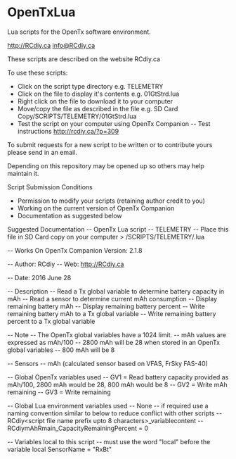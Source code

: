 # OpenTxLua
Lua scripts for the OpenTx software environment.

http://RCdiy.ca
info@RCdiy.ca

These scripts are described on the website RCdiy.ca

To use these scripts:
- Click on the script type directory e.g. TELEMETRY
- Click on the file to display it's contents e.g. 01GtStrd.lua
- Right click on the file to download it to your computer
- Move/copy the file as described in the file e.g. SD Card Copy/SCRIPTS/TELEMETRY/01GtStrd.lua
- Test the script on your computer using OpenTx Companion
-- Test instructions http://rcdiy.ca/?p=309 

To submit requests for a new script to be written or to contribute yours please send in an email.

Depending on this repository may be opened up so others may help maintain it.

Script Submission Conditions
- Permission to modify your scripts (retaining author credit to you)
- Working on the current version of OpenTx Companion
- Documentation as suggested below

Suggested Documentation
-- OpenTx Lua script
-- TELEMETRY
-- Place this file in SD Card copy on your computer > /SCRIPTS/TELEMETRY/<name>.lua

-- Works On OpenTx Companion Version: 2.1.8

-- Author: RCdiy
-- Web: http://RCdiy.ca

-- Date: 2016 June 28

-- Description
-- Read a Tx global variable to determine battery capacity in mAh
-- Read a sensor to determine current mAh consumption
-- Display remaining battery mAh
-- Display remaining battery percent
-- Write remaining battery mAh to a Tx global variable
-- Write remaining battery percent to a Tx global variable

-- Note
-- The OpenTx global variables have a 1024 limit.
-- mAh values are expressed as mAh/100
-- 2800 mAh will be 28 when stored in an OpenTx global variables
-- 800 mAh will be 8

-- Sensors 
-- mAh (calculated sensor based on VFAS, FrSky FAS-40)

-- Global OpenTx variables used
-- GV1 = Read battery capacity provided as mAh/100, 2800 mAh would be 28, 800 mAh would be 8
-- GV2 = Write mAh remaining
-- GV3 = Write  remaining

-- Global Lua environment variables used
-- None
-- if required use a naming convention similar to below to reduce conflict with other scripts
-- RCdiy<script file name prefix upto 8 characters>_variablecontent
-- RCdiymAhRmain_CapacityRemainingPercent = 0

-- Variables local to this script
-- must use the word "local" before the variable
local SensorName = "RxBt"
